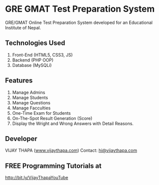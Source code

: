 # GRE GMAT Test Preparation System
GRE/GMAT Online Test Preparation System developed for an Educational Institute of Nepal.

## Technologies Used
1. Front-End (HTML5, CSS3, JS)
2. Backend (PHP OOP)
3. Database (MySQLi)

## Features
1. Manage Admins
2. Manage Students
3. Manage Questions
4. Manage Facculties
5. One-Time Exam for Students
6. On-The-Spot Result Generation (Score)
7. Display the Wright and Wrong Answers with Detail Reasons.

## Developer
VIJAY THAPA (www.vijaythapa.com)
Contact: hi@vijaythapa.com

## FREE Programming Tutorials at
http://bit.ly/VijayThapaYouTube
